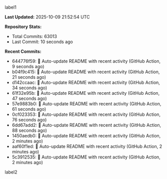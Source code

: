 
label1 
<!-- ACTIVITY_START -->
**Last Updated:** 2025-10-09 21:52:54 UTC

**Repository Stats:**
- Total Commits: 63013
- Last Commit: 10 seconds ago

**Recent Commits:**
- 644776f59: 🤖 Auto-update README with recent activity (GitHub Action, 9 seconds ago)
- b04f9c415: 🤖 Auto-update README with recent activity (GitHub Action, 21 seconds ago)
- d142ccaac: 🤖 Auto-update README with recent activity (GitHub Action, 34 seconds ago)
- 61f32e95b: 🤖 Auto-update README with recent activity (GitHub Action, 47 seconds ago)
- 57e9883b0: 🤖 Auto-update README with recent activity (GitHub Action, 61 seconds ago)
- 0cf023353: 🤖 Auto-update README with recent activity (GitHub Action, 76 seconds ago)
- 6dd67add2: 🤖 Auto-update README with recent activity (GitHub Action, 88 seconds ago)
- 1450aedb0: 🤖 Auto-update README with recent activity (GitHub Action, 2 minutes ago)
- aaf60f1ed: 🤖 Auto-update README with recent activity (GitHub Action, 2 minutes ago)
- 5c3912535: 🤖 Auto-update README with recent activity (GitHub Action, 2 minutes ago)
<!-- ACTIVITY_END -->

label2
